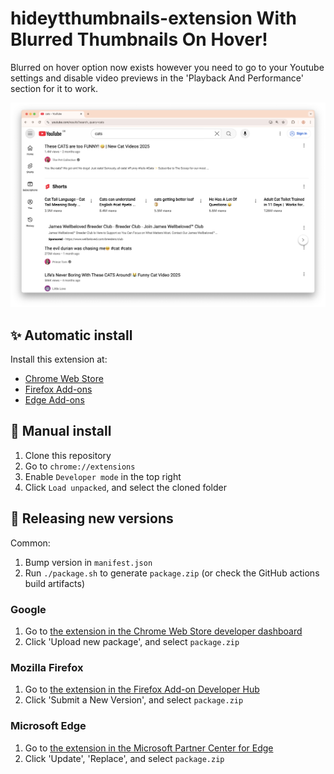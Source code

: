 # hideytthumbnails-extension With Blurred Thumbnails On Hover!

Blurred on hover option now exists however you need to go to your Youtube settings and disable video previews in 
the 'Playback And Performance' section for it to work.

![Screenshot of the extension in action](./img/window-screenshot.png)

## ✨ Automatic install

Install this extension at:
- [Chrome Web Store](https://chrome.google.com/webstore/detail/hide-youtube-thumbnails/phmcfcbljjdlomoipaffekhgfnpndbef)
- [Firefox Add-ons](https://addons.mozilla.org/en-GB/firefox/addon/hide-youtube-thumbnails/)
- [Edge Add-ons](https://microsoftedge.microsoft.com/addons/detail/hide-youtube-thumbnails/ocgbpppgeepjkmpeahegapfmiefdjcdk)

## 👷 Manual install

1. Clone this repository
2. Go to `chrome://extensions`
3. Enable `Developer mode` in the top right
4. Click `Load unpacked`, and select the cloned folder

## 🚀 Releasing new versions

Common: 

1. Bump version in `manifest.json`
2. Run `./package.sh` to generate `package.zip` (or check the GitHub actions build artifacts)

### Google

1. Go to [the extension in the Chrome Web Store developer dashboard](https://chrome.google.com/webstore/devconsole/6c72c8b9-8c99-4353-8a18-109703f24c82/phmcfcbljjdlomoipaffekhgfnpndbef/edit/package)
2. Click 'Upload new package', and select `package.zip`

### Mozilla Firefox

1. Go to [the extension in the Firefox Add-on Developer Hub](https://addons.mozilla.org/en-GB/developers/addon/hide-youtube-thumbnails/versions/submit/)
2. Click 'Submit a New Version', and select `package.zip`

### Microsoft Edge

1. Go to [the extension in the Microsoft Partner Center for Edge](https://partner.microsoft.com/en-us/dashboard/microsoftedge/d245c788-c342-4166-bd7e-a5f3d9c32ff1/packages/dashboard)
2. Click 'Update', 'Replace', and select `package.zip`

